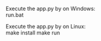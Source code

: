 Execute the app.py by on Windows: <br>
run.bat

Execute the app.py by on Linux: <br>
make install
make run
